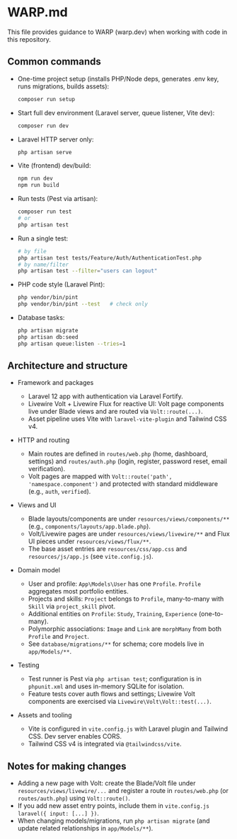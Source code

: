 # WARP.md

This file provides guidance to WARP (warp.dev) when working with code in this repository.

## Common commands

- One-time project setup (installs PHP/Node deps, generates .env key, runs migrations, builds assets):
  ```bash
  composer run setup
  ```
- Start full dev environment (Laravel server, queue listener, Vite dev):
  ```bash
  composer run dev
  ```
- Laravel HTTP server only:
  ```bash
  php artisan serve
  ```
- Vite (frontend) dev/build:
  ```bash
  npm run dev
  npm run build
  ```
- Run tests (Pest via artisan):
  ```bash
  composer run test
  # or
  php artisan test
  ```
- Run a single test:
  ```bash
  # by file
  php artisan test tests/Feature/Auth/AuthenticationTest.php
  # by name/filter
  php artisan test --filter="users can logout"
  ```
- PHP code style (Laravel Pint):
  ```bash
  php vendor/bin/pint
  php vendor/bin/pint --test   # check only
  ```
- Database tasks:
  ```bash
  php artisan migrate
  php artisan db:seed
  php artisan queue:listen --tries=1
  ```

## Architecture and structure

- Framework and packages
  - Laravel 12 app with authentication via Laravel Fortify.
  - Livewire Volt + Livewire Flux for reactive UI: Volt page components live under Blade views and are routed via `Volt::route(...)`.
  - Asset pipeline uses Vite with `laravel-vite-plugin` and Tailwind CSS v4.

- HTTP and routing
  - Main routes are defined in `routes/web.php` (home, dashboard, settings) and `routes/auth.php` (login, register, password reset, email verification).
  - Volt pages are mapped with `Volt::route('path', 'namespace.component')` and protected with standard middleware (e.g., `auth`, `verified`).

- Views and UI
  - Blade layouts/components are under `resources/views/components/**` (e.g., `components/layouts/app.blade.php`).
  - Volt/Livewire pages are under `resources/views/livewire/**` and Flux UI pieces under `resources/views/flux/**`.
  - The base asset entries are `resources/css/app.css` and `resources/js/app.js` (see `vite.config.js`).

- Domain model
  - User and profile: `App\Models\User` has one `Profile`. `Profile` aggregates most portfolio entities.
  - Projects and skills: `Project` belongs to `Profile`, many-to-many with `Skill` via `project_skill` pivot.
  - Additional entities on `Profile`: `Study`, `Training`, `Experience` (one-to-many).
  - Polymorphic associations: `Image` and `Link` are `morphMany` from both `Profile` and `Project`.
  - See `database/migrations/**` for schema; core models live in `app/Models/**`.

- Testing
  - Test runner is Pest via `php artisan test`; configuration is in `phpunit.xml` and uses in-memory SQLite for isolation.
  - Feature tests cover auth flows and settings; Livewire Volt components are exercised via `Livewire\Volt\Volt::test(...)`.

- Assets and tooling
  - Vite is configured in `vite.config.js` with Laravel plugin and Tailwind CSS. Dev server enables CORS.
  - Tailwind CSS v4 is integrated via `@tailwindcss/vite`.

## Notes for making changes

- Adding a new page with Volt: create the Blade/Volt file under `resources/views/livewire/...` and register a route in `routes/web.php` (or `routes/auth.php`) using `Volt::route()`.
- If you add new asset entry points, include them in `vite.config.js` `laravel({ input: [...] })`.
- When changing models/migrations, run `php artisan migrate` (and update related relationships in `app/Models/**`).
